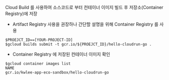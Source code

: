 Cloud Build 를 사용하여 소스코드로 부터 컨테이너 이미지 빌드 후 저장소(Container Registry)에 저장
+ Artifact Registry 사용을 권장하나 간단할 설명을 위해 Container Registry 를 사용
```
$PROEJCT_ID==[YOUR-PROJECT-ID]
$gcloud builds submit -t gcr.io/${PROEJCT_ID}/hello-cloudrun-go .
```

+ Container Registry 에 저장된 컨테이너 이미지 확인
```
$gcloud container images list
NAME
gcr.io/kwlee-app-eco-sandbox/hello-cloudrun-go
```
